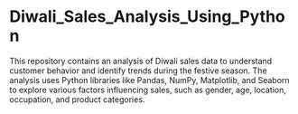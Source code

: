 # Diwali_Sales_Analysis_Using_Python
This repository contains an analysis of Diwali sales data to understand customer behavior and identify trends during the festive season. The analysis uses Python libraries like Pandas, NumPy, Matplotlib, and Seaborn to explore various factors influencing sales, such as gender, age, location, occupation, and product categories.
